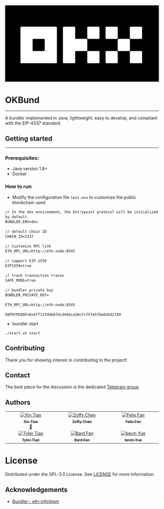 ![20231128-144704.webp](20231128-144704.webp)

# OKBund

___
A bundler implemented in Java, lightweight, easy to develop, and compliant with the EIP-4337 standard.

## Getting started

___

### Prerequisites:

+ Java version 1.8+
+ Docker

### How to run

+ Modify the configuration file `test.env` to customize the public blockchain used.

```
// In the dev environment, the Entrypoint protocol will be initialized by default.
BUNDLER_ENV=dev

// default chain ID
CHAIN_ID=1337

// Customize RPC link
ETH_RPC_URL=http://eth-node:8545

// support EIP-1559
EIP1559=true

// track transaction traces
SAFE_MODE=true	

// bundler private key
BUNDLER_PRIVATE_KEY=

ETH_RPC_URL=http://eth-node:8545

ENTRYPOINT=0x5ff137d4b0fdcd49dca30c7cf57e578a026d2789
```

+ bundler start

```
./start.sh start
```

## Contributing

Thank you for showing interest in contributing to the project!

## Contact

The best place for the discussion is the dedicated [Telegram group](https://t.me/+YPlndYlAiKdiODY1).

## Authors

<!-- ALL-CONTRIBUTORS-LIST:START - Do not remove or modify this section -->
<!-- prettier-ignore-start -->
<!-- markdownlint-disable -->
<table>
  <tbody>
    <tr>
      <td align="center" valign="top" width="16.66%"><a href="https://github.com/txgyy"><img src="https://avatars.githubusercontent.com/u/20449332?v=4" width="200px;" alt="Xin Tian"/><br /><sub><b>Xin Tian</b></sub></a><br /><a href="https://x.com/t_yukino_x" title="Communication">💬</a></td>
      <td align="center" valign="top" width="16.66%"><a href="https://github.com/Zoffy1001"><img src="https://avatars.githubusercontent.com/u/1066889?v=4" width="200px;" alt="Zoffy Chen"/><br /><sub><b>Zoffy Chen</b></sub></a></td>
      <td align="center" valign="top" width="16.66%"><a href="https://github.com/cryptoyin"><img src="https://avatars.githubusercontent.com/u/152254710?v=4" width="200px;" alt="Felix Fan"/><br /><sub><b>Felix Fan</b></sub></a></td>
    </tr>
    <tr>
      <td align="center" valign="top" width="16.66%"><a href="https://github.com/tian12138yu"><img src="https://avatars.githubusercontent.com/u/57339550?v=4" width="200px;" alt="Tyler Tian"/><br /><sub><b>Tyler Tian</b></sub></a></td>
      <td align="center" valign="top" width="16.66%"><a href="https://github.com/fanweiqiang"><img src="https://avatars.githubusercontent.com/u/10357294?v=4" width="200px;" alt="Bard Fan"/><br /><sub><b>Bard Fan</b></sub></a></td>
      <td align="center" valign="top" width="16.66%"><a href="https://github.com/yuequnqin"><img src="https://avatars.githubusercontent.com/u/8374603?v=4" width="200px;" alt="kevin Yue"/><br /><sub><b>kevin Yue</b></sub></td>
    </tr>
  </tbody>
</table>

<!-- markdownlint-restore -->
<!-- prettier-ignore-end -->

<!-- ALL-CONTRIBUTORS-LIST:END -->

# License

Distributed under the GPL-3.0 License. See [LICENSE](./LICENSE) for more information.

## Acknowledgements

+ [Bundler - eth-infinitism](https://github.com/eth-infinitism/bundler)
